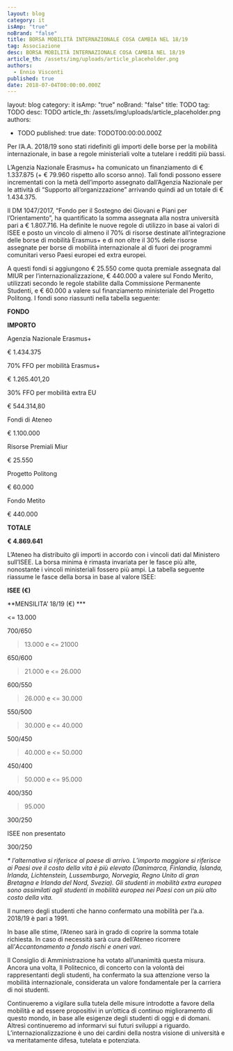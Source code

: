 ```yaml
---
layout: blog
category: it
isAmp: "true"
noBrand: "false"
title: BORSA MOBILITÀ INTERNAZIONALE COSA CAMBIA NEL 18/19
tag: Associazione
desc: BORSA MOBILITÀ INTERNAZIONALE COSA CAMBIA NEL 18/19
article_th: /assets/img/uploads/article_placeholder.png
authors:
  - Ennio Visconti
published: true
date: 2018-07-04T00:00:00.000Z
---
```




layout: blog
category: it
isAmp: "true"
noBrand: "false"
title: TODO
tag: TODO
desc: TODO
article_th: /assets/img/uploads/article_placeholder.png
authors:
  - TODO
published: true
date: TODOT00:00:00.000Z

Per l’A.A. 2018/19 sono stati ridefiniti gli importi delle borse per la mobilità internazionale, in base a regole ministeriali volte a tutelare i redditi più bassi.

L’Agenzia Nazionale Erasmus+ ha comunicato un finanziamento di € 1.337.875 (+ € 79.960 rispetto allo scorso anno). Tali fondi possono essere incrementati con la metà dell’importo assegnato dall’Agenzia Nazionale per le attività di “Supporto all’organizzazione” arrivando quindi ad un totale di € 1.434.375.

Il DM 1047/2017, “Fondo per il Sostegno dei Giovani e Piani per l’Orientamento”, ha quantificato la somma assegnata alla nostra università pari a € 1.807.716. Ha definite le nuove regole di utilizzo in base ai valori di ISEE e posto un vincolo di almeno il 70% di risorse destinate all’integrazione delle borse di mobilità Erasmus+ e di non oltre il 30% delle risorse assegnate per borse di mobilità internazionale al di fuori dei programmi comunitari verso Paesi europei ed extra europei.

A questi fondi si aggiungono € 25.550 come quota premiale assegnata dal MIUR per l’internazionalizzazione, € 440.000 a valere sul Fondo Merito, utilizzati secondo le regole stabilite dalla Commissione Permanente Studenti, e € 60.000 a valere sul finanziamento ministeriale del Progetto Politong. I fondi sono riassunti nella tabella seguente:

**FONDO**

**IMPORTO**

Agenzia Nazionale Erasmus+

€ 1.434.375

70% FFO per mobilità Erasmus+

€ 1.265.401,20

30% FFO per mobilità extra EU

€ 544.314,80

Fondi di Ateneo

€ 1.100.000

Risorse Premiali Miur

€ 25.550

Progetto Politong

€ 60.000

Fondo Metito

€ 440.000

**TOTALE**

**€ 4.869.641**

L’Ateneo ha distribuito gli importi in accordo con i vincoli dati dal Ministero sull’ISEE. La borsa minima è rimasta invariata per le fasce più alte, nonostante i vincoli ministeriali fossero più ampi. La tabella seguente riassume le fasce della borsa in base al valore ISEE:

**ISEE (€)**

**MENSILITA’ 18/19 (€) ***

<= 13.000 

700/650

> 13.000 e <= 21000

650/600

> 21.000 e <= 26.000

600/550

> 26.000 e <= 30.000

550/500

> 30.000 e <= 40.000

500/450

> 40.000 e <= 50.000

450/400

> 50.000 e <= 95.000

400/350

> 95.000

300/250

ISEE non presentato

300/250

_* l’alternativa si riferisce al paese di arrivo. L’importo maggiore si riferisce ai Paesi ove il costo della vita è più elevato (Danimarca, Finlandia, Islanda, Irlanda, Lichtenstein, Lussemburgo, Norvegia, Regno Unito di gran Bretagna e Irlanda del Nord, Svezia). Gli studenti in mobilità extra europea sono assimilati agli studenti in mobilità europea nei Paesi con un più alto costo della vita._

Il numero degli studenti che hanno confermato una mobilità per l’a.a. 2018/19 è pari a 1991.

In base alle stime, l’Ateneo sarà in grado di coprire la somma totale richiesta. In caso di necessità sarà cura dell’Ateneo ricorrere all’_Accantonamento a fondo rischi e oneri vari_.

Il Consiglio di Amministrazione ha votato all’unanimità questa misura. Ancora una volta, Il Politecnico, di concerto con la volontà dei rappresentanti degli studenti, ha confermato la sua attenzione verso la mobilità internazionale, considerata un valore fondamentale per la carriera di noi studenti.

Continueremo a vigilare sulla tutela delle misure introdotte a favore della mobilità e ad essere propositivi in un’ottica di continuo miglioramento di questo mondo, in base alle esigenze degli studenti di oggi e di domani. Altresì continueremo ad informarvi sui futuri sviluppi a riguardo. L’internazionalizzazione è uno dei cardini della nostra visione di università e va meritatamente difesa, tutelata e potenziata.
